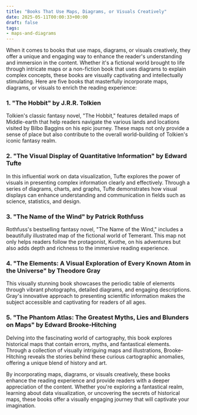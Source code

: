 ```yaml
---
title: "Books That Use Maps, Diagrams, or Visuals Creatively"
date: 2025-05-11T00:00:33+00:00
draft: false
tags:
- maps-and-diagrams
---
```


When it comes to books that use maps, diagrams, or visuals creatively, they offer a unique and engaging way to enhance the reader's understanding and immersion in the content. Whether it's a fictional world brought to life through intricate maps or a non-fiction book that uses diagrams to explain complex concepts, these books are visually captivating and intellectually stimulating. Here are five books that masterfully incorporate maps, diagrams, or visuals to enrich the reading experience:

### 1. "The Hobbit" by J.R.R. Tolkien

Tolkien's classic fantasy novel, "The Hobbit," features detailed maps of Middle-earth that help readers navigate the various lands and locations visited by Bilbo Baggins on his epic journey. These maps not only provide a sense of place but also contribute to the overall world-building of Tolkien's iconic fantasy realm.

### 2. "The Visual Display of Quantitative Information" by Edward Tufte

In this influential work on data visualization, Tufte explores the power of visuals in presenting complex information clearly and effectively. Through a series of diagrams, charts, and graphs, Tufte demonstrates how visual displays can enhance understanding and communication in fields such as science, statistics, and design.

### 3. "The Name of the Wind" by Patrick Rothfuss

Rothfuss's bestselling fantasy novel, "The Name of the Wind," includes a beautifully illustrated map of the fictional world of Temerant. This map not only helps readers follow the protagonist, Kvothe, on his adventures but also adds depth and richness to the immersive reading experience.

### 4. "The Elements: A Visual Exploration of Every Known Atom in the Universe" by Theodore Gray

This visually stunning book showcases the periodic table of elements through vibrant photographs, detailed diagrams, and engaging descriptions. Gray's innovative approach to presenting scientific information makes the subject accessible and captivating for readers of all ages.

### 5. "The Phantom Atlas: The Greatest Myths, Lies and Blunders on Maps" by Edward Brooke-Hitching

Delving into the fascinating world of cartography, this book explores historical maps that contain errors, myths, and fantastical elements. Through a collection of visually intriguing maps and illustrations, Brooke-Hitching reveals the stories behind these curious cartographic anomalies, offering a unique blend of history and art.

By incorporating maps, diagrams, or visuals creatively, these books enhance the reading experience and provide readers with a deeper appreciation of the content. Whether you're exploring a fantastical realm, learning about data visualization, or uncovering the secrets of historical maps, these books offer a visually engaging journey that will captivate your imagination.